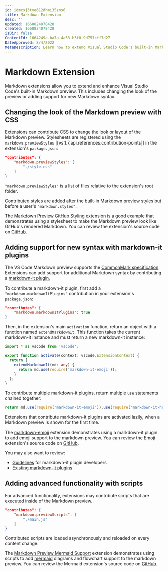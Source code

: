 ```yaml
---
id: idmcsj3tye612dhmi35zns6
title: Markdown Extension
desc: ''
updated: 1660824078428
created: 1660824078428
isDir: false
ContentId: 1664249a-ba7a-4a53-b3f0-9d757cff7d27
DateApproved: 8/4/2022
MetaDescription: Learn how to extend Visual Studio Code's built-in Markdown preview.
---
```


# Markdown Extension

Markdown extensions allow you to extend and enhance Visual Studio Code's built-in Markdown preview. This includes changing the look of the preview or adding support for new Markdown syntax.

## Changing the look of the Markdown preview with CSS

Extensions can contribute CSS to change the look or layout of the Markdown preview. Stylesheets are registered using the `markdown.previewStyles` [[vs.1.7.api.references.contribution-points]] in the extension's `package.json`:

```json
"contributes": {
    "markdown.previewStyles": [
        "./style.css"
    ]
}
```

`"markdown.previewStyles"` is a list of files relative to the extension's root folder.

Contributed styles are added after the built-in Markdown preview styles but before a user's `"markdown.styles"`.

The [Markdown Preview GitHub Styling](https://marketplace.visualstudio.com/items?itemName=bierner.markdown-preview-github-styles) extension is a good example that demonstrates using a stylesheet to make the Markdown preview look like GitHub's rendered Markdown. You can review the extension's source code on [GitHub](https://github.com/mjbvz/vscode-github-markdown-preview-style).

## Adding support for new syntax with markdown-it plugins

The VS Code Markdown preview supports the [CommonMark specification](https://spec.commonmark.org). Extensions can add support for additional Markdown syntax by contributing a [markdown-it plugin.](https://github.com/markdown-it/markdown-it#syntax-extensions)

To contribute a markdown-it plugin, first add a `"markdown.markdownItPlugins"` contribution in your extension's `package.json`:

```json
"contributes": {
    "markdown.markdownItPlugins": true
}
```

Then, in the extension's main `activation` function, return an object with a function named `extendMarkdownIt`. This function takes the current markdown-it instance and must return a new markdown-it instance:

```ts
import * as vscode from 'vscode';

export function activate(context: vscode.ExtensionContext) {
  return {
    extendMarkdownIt(md: any) {
      return md.use(require('markdown-it-emoji'));
    }
  };
}
```

To contribute multiple markdown-it plugins, return multiple `use` statements chained together:

```ts
return md.use(require('markdown-it-emoji')).use(require('markdown-it-hashtag'));
```

Extensions that contribute markdown-it plugins are activated lazily, when a Markdown preview is shown for the first time.

The [markdown-emoji](https://marketplace.visualstudio.com/items?itemName=bierner.markdown-emoji) extension demonstrates using a markdown-it plugin to add emoji support to the markdown preview. You can review the Emoji extension's source code on [GitHub](https://github.com/mjbvz/vscode-markdown-emoji).

You may also want to review:

- [Guidelines](https://github.com/markdown-it/markdown-it/blob/master/docs/development.md) for markdown-it plugin developers
- [Existing markdown-it plugins](https://www.npmjs.com/browse/keyword/markdown-it-plugin)

## Adding advanced functionality with scripts

For advanced functionality, extensions may contribute scripts that are executed inside of the Markdown preview.

```json
"contributes": {
    "markdown.previewScripts": [
        "./main.js"
    ]
}
```

Contributed scripts are loaded asynchronously and reloaded on every content change.

The [Markdown Preview Mermaid Support](https://marketplace.visualstudio.com/items?itemName=bierner.markdown-mermaid) extension demonstrates using scripts to add [mermaid](https://knsv.github.io/mermaid/index.html) diagrams and flowchart support to the markdown preview. You can review the Mermaid extension's source code on [GitHub](https://github.com/mjbvz/vscode-markdown-mermaid).
